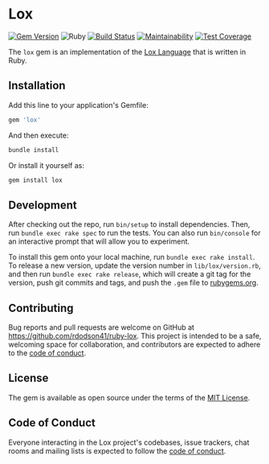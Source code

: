 # Lox

[![Gem Version](https://badge.fury.io/rb/lox.svg)](https://badge.fury.io/rb/lox)
![Ruby](https://github.com/rdodson41/ruby-lox/workflows/Ruby/badge.svg)
[![Build Status](https://travis-ci.org/rdodson41/ruby-lox.svg?branch=master)](https://travis-ci.org/rdodson41/ruby-lox)
[![Maintainability](https://api.codeclimate.com/v1/badges/827f986f775a6dbfc4e6/maintainability)](https://codeclimate.com/github/rdodson41/ruby-lox/maintainability)
[![Test Coverage](https://api.codeclimate.com/v1/badges/827f986f775a6dbfc4e6/test_coverage)](https://codeclimate.com/github/rdodson41/ruby-lox/test_coverage)

The `lox` gem is an implementation of the
[Lox Language](https://www.craftinginterpreters.com/the-lox-language.html) that
is written in Ruby.

## Installation

Add this line to your application's Gemfile:

```ruby
gem 'lox'
```

And then execute:

```bash
bundle install
```

Or install it yourself as:

```bash
gem install lox
```

## Development

After checking out the repo, run `bin/setup` to install dependencies. Then, run
`bundle exec rake spec` to run the tests. You can also run `bin/console` for an
interactive prompt that will allow you to experiment.

To install this gem onto your local machine, run `bundle exec rake install`. To
release a new version, update the version number in `lib/lox/version.rb`, and
then run `bundle exec rake release`, which will create a git tag for the
version, push git commits and tags, and push the `.gem` file to
[rubygems.org](https://rubygems.org).

## Contributing

Bug reports and pull requests are welcome on GitHub at
<https://github.com/rdodson41/ruby-lox>. This project is intended to be a safe,
welcoming space for collaboration, and contributors are expected to adhere to
the
[code of conduct](https://github.com/rdodson41/ruby-lox/blob/master/CODE_OF_CONDUCT.md).

## License

The gem is available as open source under the terms of the
[MIT License](https://opensource.org/licenses/MIT).

## Code of Conduct

Everyone interacting in the Lox project's codebases, issue trackers, chat rooms
and mailing lists is expected to follow the
[code of conduct](https://github.com/rdodson41/ruby-lox/blob/master/CODE_OF_CONDUCT.md).
